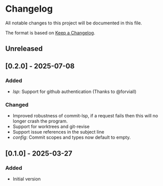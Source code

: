 # Changelog
All notable changes to this project will be documented in this file.

The format is based on [Keep a Changelog](https://keepachangelog.com/en/1.0.0/).

## Unreleased

## [0.2.0] - 2025-07-08

### Added
- *lsp*: Support for github authentication (Thanks to @forviall)

### Changed
- Improved robustness of commit-lsp,
  if a request fails then this will no longer crash the program.
- Support for worktrees and git-revise
- Support issue references in the subject line
- *config*: Commit scopes and types now default to empty.


## [0.1.0] - 2025-03-27

### Added
- Initial version
